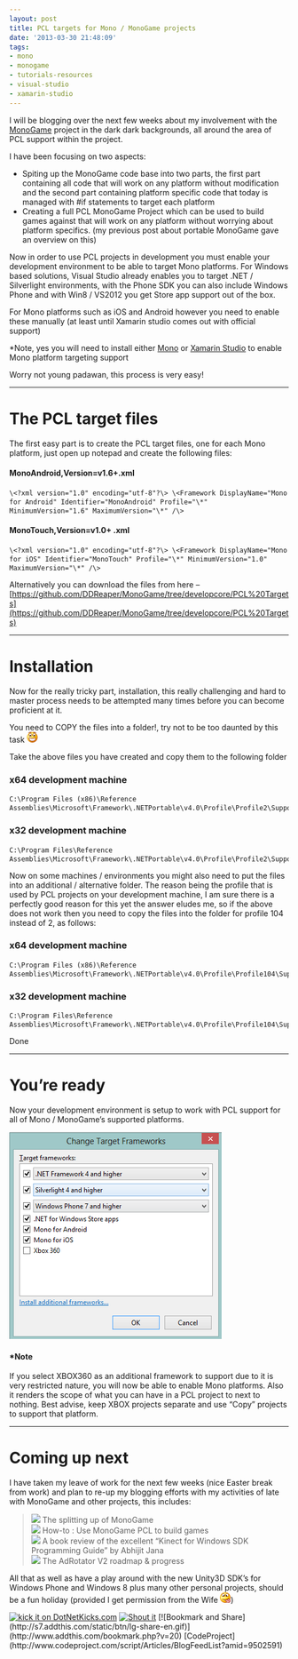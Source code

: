 ```yaml
---
layout: post
title: PCL targets for Mono / MonoGame projects
date: '2013-03-30 21:48:09'
tags:
- mono
- monogame
- tutorials-resources
- visual-studio
- xamarin-studio
---
```


I will be blogging over the next few weeks about my involvement with the [MonoGame](http://monogame.net/) project in the dark dark backgrounds, all around the area of PCL support within the project.

I have been focusing on two aspects:

 

- Spiting up the MonoGame code base into two parts, the first part containing all code that will work on any platform without modification and the second part containing platform specific code that today is managed with #if statements to target each platform
- Creating a full PCL MonoGame Project which can be used to build games against that will work on any platform without worrying about platform specifics.  (my previous post about portable MonoGame gave an overview on this)

Now in order to use PCL projects in development you must enable your development environment to be able to target Mono platforms.  For Windows based solutions, Visual Studio already enables you to target .NET / Silverlight environments, with the Phone SDK you can also include Windows Phone and with Win8 / VS2012 you get Store app support out of the box.

For Mono platforms such as iOS and Android however you need to enable these manually (at least until Xamarin studio comes out with official support)

 

\*Note, yes you will need to install either [Mono](http://www.mono-project.com) or [Xamarin Studio](http://xamarin.com/download "Xamarin Studio by Xamarin") to enable Mono platform targeting support

 

Worry not young padawan, this process is very easy!

* * *

# The PCL target files

The first easy part is to create the PCL target files, one for each Mono platform, just open up notepad and create the following files:

 

#### MonoAndroid,Version=v1.6+.xml

    \<?xml version="1.0" encoding="utf-8"?\> \<Framework DisplayName="Mono for Android" Identifier="MonoAndroid" Profile="\*" MinimumVersion="1.6" MaximumVersion="\*" /\>

 

#### MonoTouch,Version=v1.0+ .xml

    \<?xml version="1.0" encoding="utf-8"?\> \<Framework DisplayName="Mono for iOS" Identifier="MonoTouch" Profile="\*" MinimumVersion="1.0" MaximumVersion="\*" /\>

 

Alternatively you can download the files from here – [https://github.com/DDReaper/MonoGame/tree/developcore/PCL%20Targets](https://github.com/DDReaper/MonoGame/tree/developcore/PCL%20Targets)

 

* * *

# Installation

 

Now for the really tricky part, installation, this really challenging and hard to master process needs to be attempted many times before you can become proficient at it.

 

You need to COPY the files into a folder!, try not to be too daunted by this task ![Open-mouthed smile](/assets/img/wordpress/2013/03/wlEmoticon-openmouthedsmile1.png)

 

Take the above files you have created and copy them to the following folder

 

### x64 development machine

    C:\Program Files (x86)\Reference Assemblies\Microsoft\Framework\.NETPortable\v4.0\Profile\Profile2\SupportedFrameworks

 

### x32 development machine

    C:\Program Files\Reference Assemblies\Microsoft\Framework\.NETPortable\v4.0\Profile\Profile2\SupportedFrameworks

 

Now on some machines / environments you might also need to put the files into an additional / alternative folder.  The reason being the profile that is used by PCL projects on your development machine, I am sure there is a perfectly good reason for this yet the answer eludes me, so if the above does not work then you need to copy the files into the folder for profile 104 instead of 2, as follows:

 

### x64 development machine

    C:\Program Files (x86)\Reference Assemblies\Microsoft\Framework\.NETPortable\v4.0\Profile\Profile104\SupportedFrameworks

 

### x32 development machine

    C:\Program Files\Reference Assemblies\Microsoft\Framework\.NETPortable\v4.0\Profile\Profile104\SupportedFrameworks

Done

* * *

# You’re ready

 

Now your development environment is setup to work with PCL support for all of Mono / MonoGame’s supported platforms.

 

[![image](/assets/img/wordpress/2013/03/image.png "image")](/assets/img/wordpress/2013/03/image.png)

 

#### \*Note

If you select XBOX360 as an additional framework to support due to it is very restricted nature, you will now be able to enable Mono platforms.  Also it renders the scope of what you can have in a PCL project to next to nothing.  Best advise, keep XBOX projects separate and use “Copy” projects to support that platform.

 

* * *

# Coming up next

I have taken my leave of work for the next few weeks (nice Easter break from work) and plan to re-up my blogging efforts with my activities of late with MonoGame and other projects, this includes:

 

> ![](http://www.dotnetscraps.com/samples/bullets/027.gif)    The splitting up of MonoGame  
> ![](http://www.dotnetscraps.com/samples/bullets/027.gif)    How-to : Use MonoGame PCL to build games  
> ![](http://www.dotnetscraps.com/samples/bullets/027.gif)    A book review of the excellent “Kinect for Windows SDK Programming Guide” by  Abhijit Jana   
> ![](http://www.dotnetscraps.com/samples/bullets/027.gif)    The AdRotator V2 roadmap  & progress

 

All that as well as have a play around with the new Unity3D SDK’s for Windows Phone and Windows 8 plus many other personal projects, should be a fun holiday (provided I get permission from the Wife ![Smile with tongue out](/assets/img/wordpress/2013/03/wlEmoticon-smilewithtongueout.png))

[![kick it on DotNetKicks.com](http://www.dotnetkicks.com/Services/Images/KickItImageGenerator.ashx?url=http://darkgenesis.zenithmoon.com/pcl-targets-for-mono-monogame-projects/&bgcolor=6600FF)](http://www.dotnetkicks.com/kick/?url=http://darkgenesis.zenithmoon.com/pcl-targets-for-mono-monogame-projects/) [![Shout it](http://dotnetshoutout.com/image.axd?url=http://darkgenesis.zenithmoon.com/pcl-targets-for-mono-monogame-projects/)](http://dotnetshoutout.com/Submit?url=http://darkgenesis.zenithmoon.com/pcl-targets-for-mono-monogame-projects/) <script type="text/javascript">var dzone_url = 'http://darkgenesis.zenithmoon.com/pcl-targets-for-mono-monogame-projects/';</script>  
<script type="text/javascript">var dzone_title = 'PCL targets for Mono / MonoGame projects';</script>  
<script type="text/javascript">var dzone_blurb = 'PCL targets for Mono / MonoGame projects';</script>  
<script type="text/javascript">var dzone_style = '2';</script>  
<script language="javascript" src="http://widgets.dzone.com/links/widgets/zoneit.js"></script><script type="text/javascript">var addthis_pub="runxc1";</script>[![Bookmark and Share](http://s7.addthis.com/static/btn/lg-share-en.gif)](http://www.addthis.com/bookmark.php?v=20)   <script type="text/javascript" src="http://s7.addthis.com/js/200/addthis_widget.js"></script> [CodeProject](http://www.codeproject.com/script/Articles/BlogFeedList?amid=9502591) 

